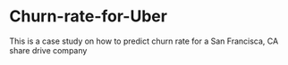 # Churn-rate-for-Uber
This is a case study on how to predict churn rate for a San Francisca, CA share drive company 
